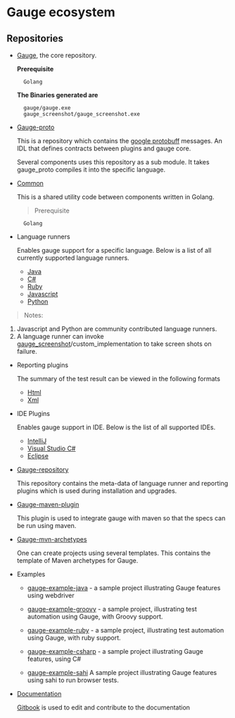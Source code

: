 # Gauge ecosystem
## Repositories

* [Gauge](https://github.com/getgauge), the core repository.

    **Prerequisite**

        Golang

    **The Binaries generated are**

        gauge/gauge.exe
        gauge_screenshot/gauge_screenshot.exe

* [Gauge-proto](https://github.com/getgauge/gauge-proto)

    This is a repository which contains the  [google protobuff](https://github.com/google/protobuf) messages. An IDL that defines contracts between plugins and gauge core.

    Several components uses this repository as a sub module. It takes gauge_proto compiles it into the specific language.

* [Common](https://github.com/getgauge/common)

    This is a shared utility code between components written in Golang.

    > Prerequisite

        Golang


* Language runners

    Enables gauge support for a specific language. Below is a list of all currently supported language runners.
    * [Java](https://github.com/getgauge/gauge-java)
    * [C#](https://github.com/getgauge/gauge-csharp)
    * [Ruby](https://github.com/getgauge/gauge-ruby)
    * [Javascript](https://github.com/getgauge-contrib/gauge-js)
    * [Python](https://github.com/kashishm/gauge-python)

> Notes:
1. Javascript and Python are community contributed language runners.
2. A language runner can invoke [gauge_screenshot](https://github.com/getgauge/gauge_screenshot)/custom_implementation to take screen shots on failure.


* Reporting plugins

    The summary of the test result can be viewed in the following formats
    * [Html](https://github.com/getgauge/html-report)
    * [Xml](https://github.com/getgauge/xml-report)

* IDE Plugins

    Enables gauge support in IDE. Below is the list of all supported IDEs.
    * [IntelliJ](https://github.com/getgauge/Intellij-Plugin)
    * [Visual Studio C#](https://github.com/getgauge/gauge-visualstudio)
    * [Eclipse](https://github.com/getgauge/gauge-eclipse)

* [Gauge-repository](https://github.com/getgauge/gauge-repository)

    This repository contains the meta-data of language runner and reporting plugins which is used during installation and upgrades.

* [Gauge-maven-plugin](https://github.com/getgauge/gauge-maven-plugin)

    This plugin is used to integrate gauge with maven so that the specs can be run using maven.

* [Gauge-mvn-archetypes](https://github.com/getgauge/gauge-mvn-archetypes)

    One can create projects using several templates. This contains the template of Maven archetypes for Gauge.

* Examples

    * [gauge-example-java](https://github.com/getgauge/gauge-example-java) - a sample project illustrating Gauge features using webdriver

    * [gauge-example-groovy](https://github.com/getgauge/gauge-example-groovy) - a sample project, illustrating test automation using Gauge, with Groovy support.

    * [gauge-example-ruby](https://github.com/getgauge/gauge-example-ruby) - a sample project, illustrating test automation using Gauge, with ruby support.

    * [gauge-example-csharp](https://github.com/getgauge/gauge-example-csharp) - a sample project illustrating Gauge features, using C#

    * [gauge-example-sahi](https://github.com/getgauge/gauge-example-sahi)
A sample project illustrating Gauge features using sahi to run browser tests.

* [Documentation](https://github.com/getgauge/documentation)

    [Gitbook](https://github.com/GitbookIO/editor-legacy/releases) is used to edit and contribute to the documentation
